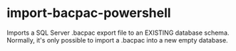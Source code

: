 # import-bacpac-powershell
Imports a SQL Server .bacpac export file to an EXISTING database schema. Normally, it's only possible to import a .bacpac into a new empty database.
